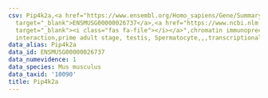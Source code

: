 ```yaml
---
csv: Pip4k2a,<a href="https://www.ensembl.org/Homo_sapiens/Gene/Summary?db=core;g=ENSMUSG00000026737"
  target="_blank">ENSMUSG00000026737</a>,<a href="https://www.ncbi.nlm.nih.gov/pubmed/25450459"
  target="_blank"><i class="fas fa-file"></i></a>",chromatin immunoprecipitation assay,direct
  interaction,prime adult stage, testis, Spermatocyte,,,transcriptional regulation,
data_alias: Pip4k2a
data_id: ENSMUSG00000026737
data_numevidence: 1
data_species: Mus musculus
data_taxid: '10090'
title: Pip4k2a
---
```

